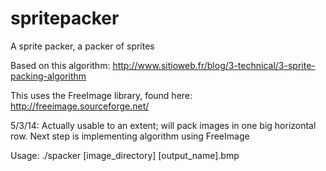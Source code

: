 spritepacker
============

A sprite packer, a packer of sprites

Based on this algorithm: http://www.sitioweb.fr/blog/3-technical/3-sprite-packing-algorithm

This uses the FreeImage library, found here: http://freeimage.sourceforge.net/

5/3/14: Actually usable to an extent; will pack images in one big horizontal row. Next step is implementing algorithm
        using FreeImage

Usage: ./spacker [image_directory] [output_name].bmp

